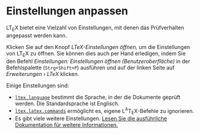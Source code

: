 <!-- ltex: language=de-DE -->

# Einstellungen anpassen

LT<sub>E</sub>X bietet eine Vielzahl von Einstellungen, mit denen das Prüfverhalten angepasst werden kann.

Klicken Sie auf den Knopf *LTeX-Einstellungen öffnen,* um die Einstellungen von LT<sub>E</sub>X zu öffnen. Sie können dies auch per Hand erledigen, indem Sie den Befehl *Einstellungen: Einstellungen öffnen (Benutzeroberfläche)* in der Befehlspalette (`Strg+Shift+P`) ausführen und auf der linken Seite auf *Erweiterungen* &#x203a; *LTeX* klicken.

Einige Einstellungen sind:

- [`ltex.language`](https://valentjn.github.io/ltex/settings-de.html#ltexlanguage) bestimmt die Sprache, in der die Dokumente geprüft werden. Die Standardsprache ist Englisch.
- [`ltex.latex.commands`](https://valentjn.github.io/ltex/settings-de.html#ltexlatexcommands) ermöglicht es, eigene L<sup>A</sup>T<sub>E</sub>X-Befehle zu ignorieren.
- Es gibt viele weitere Einstellungen. [Lesen Sie die ausführliche Dokumentation für weitere Informationen.](https://valentjn.github.io/ltex/settings-de.html)
